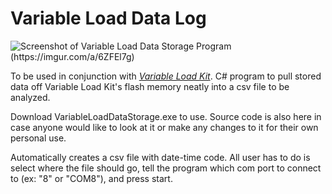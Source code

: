 Variable Load Data Log
==========================
![Screenshot of Variable Load Data Storage Program (https://imgur.com/a/6ZFEl7g)](https://i.imgur.com/BlnjLOb.png)

To be used in conjunction with [*Variable Load Kit*](https://github.com/MrSamples/Variable-Load). C# program to pull stored data off Variable Load Kit's flash memory neatly into a csv file to be analyzed.

Download VariableLoadDataStorage.exe to use. Source code is also here in case anyone would like to look at it or make any changes to it for their own personal use.

Automatically creates a csv file with date-time code. All user has to do is select where the file should go, tell the program which com port to connect to (ex: "8" or "COM8"), and press start.
